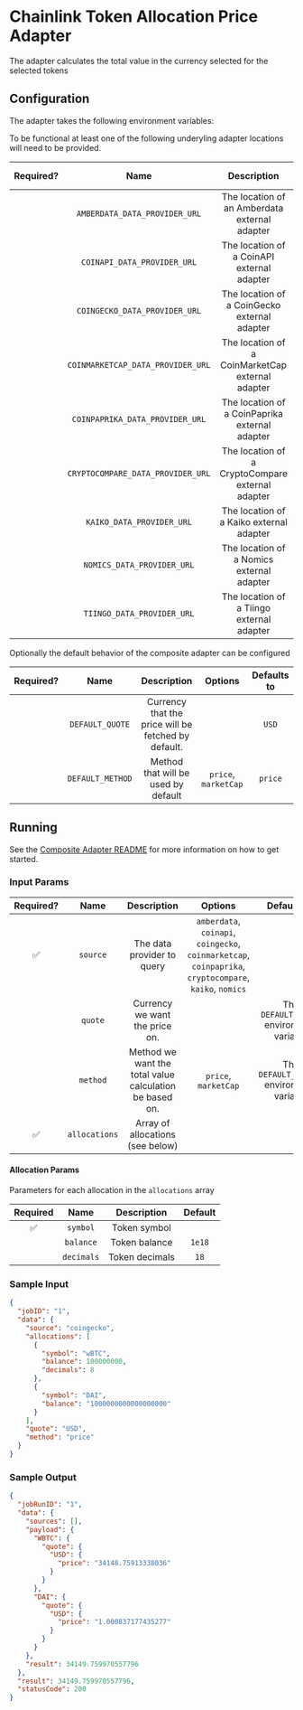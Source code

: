 # Chainlink Token Allocation Price Adapter

The adapter calculates the total value in the currency selected for the selected tokens

## Configuration

The adapter takes the following environment variables:

To be functional at least one of the following underyling adapter locations will need to be provided.

| Required? |               Name                |                   Description                    | Options | Defaults to |
| :-------: | :-------------------------------: | :----------------------------------------------: | :-----: | :---------: |
|           |   `AMBERDATA_DATA_PROVIDER_URL`   |  The location of an Amberdata external adapter   |         |             |
|           |    `COINAPI_DATA_PROVIDER_URL`    |    The location of a CoinAPI external adapter    |         |             |
|           |   `COINGECKO_DATA_PROVIDER_URL`   |   The location of a CoinGecko external adapter   |         |             |
|           | `COINMARKETCAP_DATA_PROVIDER_URL` | The location of a CoinMarketCap external adapter |         |             |
|           |  `COINPAPRIKA_DATA_PROVIDER_URL`  |  The location of a CoinPaprika external adapter  |         |             |
|           | `CRYPTOCOMPARE_DATA_PROVIDER_URL` | The location of a CryptoCompare external adapter |         |             |
|           |     `KAIKO_DATA_PROVIDER_URL`     |     The location of a Kaiko external adapter     |         |             |
|           |    `NOMICS_DATA_PROVIDER_URL`     |    The location of a Nomics external adapter     |         |             |
|           |    `TIINGO_DATA_PROVIDER_URL`     |    The location of a Tiingo external adapter     |         |             |

Optionally the default behavior of the composite adapter can be configured

| Required? |       Name       |                     Description                     |       Options        | Defaults to |
| :-------: | :--------------: | :-------------------------------------------------: | :------------------: | :---------: |
|           | `DEFAULT_QUOTE`  | Currency that the price will be fetched by default. |                      |    `USD`    |
|           | `DEFAULT_METHOD` |         Method that will be used by default         | `price`, `marketCap` |   `price`   |

## Running

See the [Composite Adapter README](../README.md) for more information on how to get started.

### Input Params

| Required? |     Name      |                       Description                       |                                                 Options                                                 |                Defaults to                |
| :-------: | :-----------: | :-----------------------------------------------------: | :-----------------------------------------------------------------------------------------------------: | :---------------------------------------: |
|    ✅     |   `source`    |               The data provider to query                | `amberdata`, `coinapi`, `coingecko`, `coinmarketcap`, `coinpaprika`, `cryptocompare`, `kaiko`, `nomics` |                                           |
|           |    `quote`    |             Currency we want the price on.              |                                                                                                         | The `DEFAULT_QUOTE` environment variable  |
|           |   `method`    | Method we want the total value calculation be based on. |                                          `price`, `marketCap`                                           | The `DEFAULT_METHOD` environment variable |
|    ✅     | `allocations` |            Array of allocations (see below)             |                                                                                                         |

#### Allocation Params

Parameters for each allocation in the `allocations` array

| Required |    Name    |  Description   | Default |
| :------: | :--------: | :------------: | :-----: |
|    ✅    |  `symbol`  |  Token symbol  |         |
|          | `balance`  | Token balance  | `1e18`  |
|          | `decimals` | Token decimals |  `18`   |

### Sample Input

```json
{
  "jobID": "1",
  "data": {
    "source": "coingecko",
    "allocations": [
      {
        "symbol": "wBTC",
        "balance": 100000000,
        "decimals": 8
      },
      {
        "symbol": "DAI",
        "balance": "1000000000000000000"
      }
    ],
    "quote": "USD",
    "method": "price"
  }
}
```

### Sample Output

```json
{
  "jobRunID": "1",
  "data": {
    "sources": [],
    "payload": {
      "WBTC": {
        "quote": {
          "USD": {
            "price": "34148.75913338036"
          }
        }
      },
      "DAI": {
        "quote": {
          "USD": {
            "price": "1.000837177435277"
          }
        }
      }
    },
    "result": 34149.759970557796
  },
  "result": 34149.759970557796,
  "statusCode": 200
}
```
